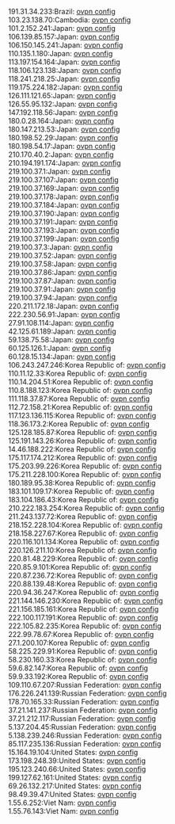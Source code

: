 191.31.34.233:Brazil: [ovpn config](vpn/191_31_34_233.ovpn)  
103.23.138.70:Cambodia: [ovpn config](vpn/103_23_138_70.ovpn)  
101.2.152.241:Japan: [ovpn config](vpn/101_2_152_241.ovpn)  
106.139.85.157:Japan: [ovpn config](vpn/106_139_85_157.ovpn)  
106.150.145.241:Japan: [ovpn config](vpn/106_150_145_241.ovpn)  
110.135.1.180:Japan: [ovpn config](vpn/110_135_1_180.ovpn)  
113.197.154.164:Japan: [ovpn config](vpn/113_197_154_164.ovpn)  
118.106.123.138:Japan: [ovpn config](vpn/118_106_123_138.ovpn)  
118.241.218.25:Japan: [ovpn config](vpn/118_241_218_25.ovpn)  
119.175.224.182:Japan: [ovpn config](vpn/119_175_224_182.ovpn)  
126.111.121.65:Japan: [ovpn config](vpn/126_111_121_65.ovpn)  
126.55.95.132:Japan: [ovpn config](vpn/126_55_95_132.ovpn)  
147.192.118.56:Japan: [ovpn config](vpn/147_192_118_56.ovpn)  
180.0.28.164:Japan: [ovpn config](vpn/180_0_28_164.ovpn)  
180.147.213.53:Japan: [ovpn config](vpn/180_147_213_53.ovpn)  
180.198.52.29:Japan: [ovpn config](vpn/180_198_52_29.ovpn)  
180.198.54.17:Japan: [ovpn config](vpn/180_198_54_17.ovpn)  
210.170.40.2:Japan: [ovpn config](vpn/210_170_40_2.ovpn)  
210.194.191.174:Japan: [ovpn config](vpn/210_194_191_174.ovpn)  
219.100.37.1:Japan: [ovpn config](vpn/219_100_37_1.ovpn)  
219.100.37.107:Japan: [ovpn config](vpn/219_100_37_107.ovpn)  
219.100.37.169:Japan: [ovpn config](vpn/219_100_37_169.ovpn)  
219.100.37.178:Japan: [ovpn config](vpn/219_100_37_178.ovpn)  
219.100.37.184:Japan: [ovpn config](vpn/219_100_37_184.ovpn)  
219.100.37.190:Japan: [ovpn config](vpn/219_100_37_190.ovpn)  
219.100.37.191:Japan: [ovpn config](vpn/219_100_37_191.ovpn)  
219.100.37.193:Japan: [ovpn config](vpn/219_100_37_193.ovpn)  
219.100.37.199:Japan: [ovpn config](vpn/219_100_37_199.ovpn)  
219.100.37.3:Japan: [ovpn config](vpn/219_100_37_3.ovpn)  
219.100.37.52:Japan: [ovpn config](vpn/219_100_37_52.ovpn)  
219.100.37.58:Japan: [ovpn config](vpn/219_100_37_58.ovpn)  
219.100.37.86:Japan: [ovpn config](vpn/219_100_37_86.ovpn)  
219.100.37.87:Japan: [ovpn config](vpn/219_100_37_87.ovpn)  
219.100.37.91:Japan: [ovpn config](vpn/219_100_37_91.ovpn)  
219.100.37.94:Japan: [ovpn config](vpn/219_100_37_94.ovpn)  
220.211.172.18:Japan: [ovpn config](vpn/220_211_172_18.ovpn)  
222.230.56.91:Japan: [ovpn config](vpn/222_230_56_91.ovpn)  
27.91.108.114:Japan: [ovpn config](vpn/27_91_108_114.ovpn)  
42.125.61.189:Japan: [ovpn config](vpn/42_125_61_189.ovpn)  
59.138.75.58:Japan: [ovpn config](vpn/59_138_75_58.ovpn)  
60.125.126.1:Japan: [ovpn config](vpn/60_125_126_1.ovpn)  
60.128.15.134:Japan: [ovpn config](vpn/60_128_15_134.ovpn)  
106.243.247.246:Korea Republic of: [ovpn config](vpn/106_243_247_246.ovpn)  
110.11.12.33:Korea Republic of: [ovpn config](vpn/110_11_12_33.ovpn)  
110.14.204.51:Korea Republic of: [ovpn config](vpn/110_14_204_51.ovpn)  
110.8.188.123:Korea Republic of: [ovpn config](vpn/110_8_188_123.ovpn)  
111.118.37.87:Korea Republic of: [ovpn config](vpn/111_118_37_87.ovpn)  
112.72.158.21:Korea Republic of: [ovpn config](vpn/112_72_158_21.ovpn)  
117.123.136.115:Korea Republic of: [ovpn config](vpn/117_123_136_115.ovpn)  
118.36.173.2:Korea Republic of: [ovpn config](vpn/118_36_173_2.ovpn)  
125.128.185.87:Korea Republic of: [ovpn config](vpn/125_128_185_87.ovpn)  
125.191.143.26:Korea Republic of: [ovpn config](vpn/125_191_143_26.ovpn)  
14.46.188.222:Korea Republic of: [ovpn config](vpn/14_46_188_222.ovpn)  
175.117.174.212:Korea Republic of: [ovpn config](vpn/175_117_174_212.ovpn)  
175.203.99.226:Korea Republic of: [ovpn config](vpn/175_203_99_226.ovpn)  
175.211.228.100:Korea Republic of: [ovpn config](vpn/175_211_228_100.ovpn)  
180.189.95.38:Korea Republic of: [ovpn config](vpn/180_189_95_38.ovpn)  
183.101.109.17:Korea Republic of: [ovpn config](vpn/183_101_109_17.ovpn)  
183.104.186.43:Korea Republic of: [ovpn config](vpn/183_104_186_43.ovpn)  
210.222.183.254:Korea Republic of: [ovpn config](vpn/210_222_183_254.ovpn)  
211.243.137.72:Korea Republic of: [ovpn config](vpn/211_243_137_72.ovpn)  
218.152.228.104:Korea Republic of: [ovpn config](vpn/218_152_228_104.ovpn)  
218.158.227.67:Korea Republic of: [ovpn config](vpn/218_158_227_67.ovpn)  
220.116.101.134:Korea Republic of: [ovpn config](vpn/220_116_101_134.ovpn)  
220.126.211.10:Korea Republic of: [ovpn config](vpn/220_126_211_10.ovpn)  
220.81.48.229:Korea Republic of: [ovpn config](vpn/220_81_48_229.ovpn)  
220.85.9.101:Korea Republic of: [ovpn config](vpn/220_85_9_101.ovpn)  
220.87.236.72:Korea Republic of: [ovpn config](vpn/220_87_236_72.ovpn)  
220.88.139.48:Korea Republic of: [ovpn config](vpn/220_88_139_48.ovpn)  
220.94.36.247:Korea Republic of: [ovpn config](vpn/220_94_36_247.ovpn)  
221.144.146.230:Korea Republic of: [ovpn config](vpn/221_144_146_230.ovpn)  
221.156.185.161:Korea Republic of: [ovpn config](vpn/221_156_185_161.ovpn)  
222.100.117.191:Korea Republic of: [ovpn config](vpn/222_100_117_191.ovpn)  
222.105.82.235:Korea Republic of: [ovpn config](vpn/222_105_82_235.ovpn)  
222.99.78.67:Korea Republic of: [ovpn config](vpn/222_99_78_67.ovpn)  
27.1.200.107:Korea Republic of: [ovpn config](vpn/27_1_200_107.ovpn)  
58.225.229.91:Korea Republic of: [ovpn config](vpn/58_225_229_91.ovpn)  
58.230.160.33:Korea Republic of: [ovpn config](vpn/58_230_160_33.ovpn)  
59.6.82.147:Korea Republic of: [ovpn config](vpn/59_6_82_147.ovpn)  
59.9.33.192:Korea Republic of: [ovpn config](vpn/59_9_33_192.ovpn)  
109.110.67.207:Russian Federation: [ovpn config](vpn/109_110_67_207.ovpn)  
176.226.241.139:Russian Federation: [ovpn config](vpn/176_226_241_139.ovpn)  
178.70.165.33:Russian Federation: [ovpn config](vpn/178_70_165_33.ovpn)  
37.21.141.237:Russian Federation: [ovpn config](vpn/37_21_141_237.ovpn)  
37.21.212.117:Russian Federation: [ovpn config](vpn/37_21_212_117.ovpn)  
5.137.204.45:Russian Federation: [ovpn config](vpn/5_137_204_45.ovpn)  
5.138.239.246:Russian Federation: [ovpn config](vpn/5_138_239_246.ovpn)  
85.117.235.136:Russian Federation: [ovpn config](vpn/85_117_235_136.ovpn)  
15.164.19.104:United States: [ovpn config](vpn/15_164_19_104.ovpn)  
173.198.248.39:United States: [ovpn config](vpn/173_198_248_39.ovpn)  
195.123.240.66:United States: [ovpn config](vpn/195_123_240_66.ovpn)  
199.127.62.161:United States: [ovpn config](vpn/199_127_62_161.ovpn)  
69.26.132.217:United States: [ovpn config](vpn/69_26_132_217.ovpn)  
98.49.39.47:United States: [ovpn config](vpn/98_49_39_47.ovpn)  
1.55.6.252:Viet Nam: [ovpn config](vpn/1_55_6_252.ovpn)  
1.55.76.143:Viet Nam: [ovpn config](vpn/1_55_76_143.ovpn)  
